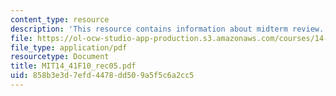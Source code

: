 ```yaml
---
content_type: resource
description: 'This resource contains information about midterm review. '
file: https://ol-ocw-studio-app-production.s3.amazonaws.com/courses/14-41-public-finance-and-public-policy-fall-2010/858b3e3d7efd4478dd509a5f5c6a2cc5_MIT14_41F10_rec05.pdf
file_type: application/pdf
resourcetype: Document
title: MIT14_41F10_rec05.pdf
uid: 858b3e3d-7efd-4478-dd50-9a5f5c6a2cc5
---
```


